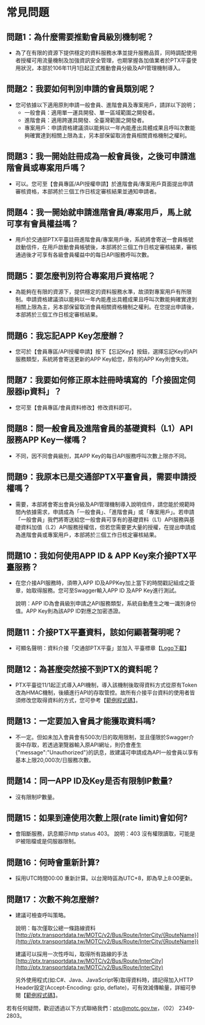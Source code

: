# 常見問題

## 問題1：為什麼需要推動會員級別機制呢？

* 為了在有限的資源下提供穩定的資料服務水準並提升服務品質，同時調配使用者授權可用流量機制及加強資訊安全管理，也期掌握各加值業者於PTX平臺使用狀況，本部於106年11月1日起正式推動會員分級及API管理機制導入。

## 問題2：我要如何判別申請的會員類別呢？

* 您可依據以下適用原則申請一般會員、進階會員及專案用戶，請詳以下說明；
  * 一般會員：適用單一運具開發、單一區域範圍之開發者。
  * 進階會員：適用跨運具開發、全臺灣範圍之開發者。
  * 專案用戶：申請資格建議須以能夠以一年內能產出具體成果且呼叫次數能夠確實達到相關上限為主，另本部保留取消會員相關資格機制之權利。

## 問題3：我一開始註冊成為一般會員後，之後可申請進階會員或專案用戶嗎？

* 可以。您可至【會員專區/API授權申請】於進階會員/專案用戶頁面提出申請審核資格，本部將於三個工作日核定審核結果並通知申請者。

## 問題4：我一開始就申請進階會員/專案用戶，馬上就可享有會員權益嗎？

* 用戶於交通部PTX平臺註冊進階會員/專案用戶後，系統將會寄送一會員帳號啟動信件，在用戶啟動會員帳號後，本部將於三個工作日核定審核結果，審核通過後才可享有各級會員權益中的每日API服務呼叫次數。

## 問題5：要怎麼判別符合專案用戶資格呢？

* 為能夠在有限的資源下，提供穩定的資料服務水準，故須對專案用戶有所限制。申請資格建議須以能夠以一年內能產出具體成果且呼叫次數能夠確實達到相關上限為主，另本部保留取消會員相關資格機制之權利。在您提出申請後，本部將於三個工作日核定審核結果。

## 問題6：我忘記APP Key怎麼辦？

* 您可於【會員專區/API授權申請】按下【忘記Key】按鈕，選擇忘記Key的API服務類型，系統將會寄送更新的APP Key給您，原有的APP Key則會失效。

## 問題7：我要如何修正原本註冊時填寫的「介接固定伺服器ip資料」？

* 您可至【會員專區/會員資料修改】修改資料即可。

## 問題8：問一般會員及進階會員的基礎資料（L1）API服務APP Key一樣嗎？

* 不同，因不同會員級別，其APP Key的每日API服務呼叫次數上限亦不同。

## 問題9：我原本已是交通部PTX平臺會員，需要申請授權嗎？

* 需要，本部將會寄出會員分級及API管理機制導入說明信件，請您能於規範時間內依據需求，申請成為「一般會員」、「進階會員」或「專案用戶」。若申請「一般會員」我們將寄送給您一般會員可享有的基礎資料（L1）API服務與基礎資料加值（L2）API服務授權信，但若您需要更大量的授權，在提出申請成為進階會員或專案用戶，本部將於三個工作日核定審核結果。

## 問題10：我如何使用APP ID & APP Key來介接PTX平臺服務？

* 在您介接API服務時，須帶入APP ID及APPKey加上當下的時間戳記組成之簽章，始取得服務。您可至Swagger輸入APP ID 及APP Key進行測試。 

  說明：APP ID為會員級別申請之API服務類型，系統自動產生之唯一識別身份值。APP Key則為該APP ID對應之加密憑證。

## 問題11：介接PTX平臺資料，該如何顯著聲明呢？

* 可顯名聲明：資料介接「交通部PTX平臺」並加入 平臺標章【[Logo下載](https://github.com/ptxmotc/PTX_Web/blob/master/交通部PTX平臺LOGO.zip?raw=true)】

## 問題12：為甚麼突然接不到PTX的資料呢？

* PTX平臺從11/1起正式導入API機制，導入該機制後取得資料方式從原有Token改為HMAC機制，後續進行API的存取管控。故所有介接平台資料的使用者皆須修改您取得資料的方式，您可參考【[範例程式碼](https://github.com/ptxmotc/Sample-code)】。

## 問題13：一定要加入會員才能獲取資料嗎?

* 不一定。但如未加入會員會有500次/日的取用限制，並且僅限於Swagger介面中存取，若透過瀏覽器輸入原API網址，則仍會產生{"message":"Unauthorized"}的訊息，故建議可申請成為API一般會員以享有基本上限20,000次/日服務次數。

## 問題14：同一APP ID及Key是否有限制IP數量?

* 沒有限制IP數量。

## 問題15：如果到達使用次數上限\(rate limit\)會如何?

* 會阻斷服務，訊息顯示http status 403。 說明：403 沒有權限讀取，可能是IP被阻檔或是伺服器限制。

## 問題16：何時會重新計算?

* 採用UTC時間00:00 重新計算。以台灣時區為UTC+8，即為早上8:00更新。

## 問題17：次數不夠怎麼辦?

* 建議可檢查呼叫策略。 

  說明：每次僅取公總一條路線資料 [http://ptx.transportdata.tw/MOTC/v2/Bus/Route/InterCity/{RouteName}](http://ptx.transportdata.tw/MOTC/v2/Bus/Route/InterCity/{RouteName})

  建議可以採用一次性呼叫，取得所有路線的手法 [http://ptx.transportdata.tw/MOTC/v2/Bus/Route/InterCity](http://ptx.transportdata.tw/MOTC/v2/Bus/Route/InterCity)

  另外使用程式\(如:C\#、Java、JavaScript等\)取得資料時，請記得加入HTTP Header設定\(Accept-Encoding: gzip, deflate\)，可有效減傳輸量，詳細可參閱【[範例程式碼](https://github.com/ptxmotc/Sample-code)】。

若有任何疑問，歡迎透過以下方式聯絡我們：ptx@motc.gov.tw，（02） 2349-2803。


